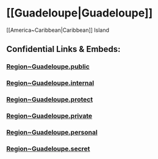 
# [[Guadeloupe|Guadeloupe]]

[[America~Caribbean|Caribbean]] Island  




## Confidential Links & Embeds: 

### [Region~Guadeloupe.public](/_public/\Earth\Continent\Europe\Europe~West\France\regions~FranceRegion~Guadeloupe.public.md) 

### [Region~Guadeloupe.internal](/_internal/\Earth\Continent\Europe\Europe~West\France\regions~FranceRegion~Guadeloupe.internal.md) 

### [Region~Guadeloupe.protect](/_protect/\Earth\Continent\Europe\Europe~West\France\regions~FranceRegion~Guadeloupe.protect.md) 

### [Region~Guadeloupe.private](/_private/\Earth\Continent\Europe\Europe~West\France\regions~FranceRegion~Guadeloupe.private.md) 

### [Region~Guadeloupe.personal](/_personal/\Earth\Continent\Europe\Europe~West\France\regions~FranceRegion~Guadeloupe.personal.md) 

### [Region~Guadeloupe.secret](/_secret/\Earth\Continent\Europe\Europe~West\France\regions~FranceRegion~Guadeloupe.secret.md)


